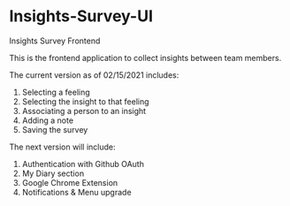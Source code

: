 # Insights-Survey-UI
Insights Survey Frontend

This is the frontend application to collect insights between team members.

The current version as of 02/15/2021 includes:
1. Selecting a feeling
2. Selecting the insight to that feeling
3. Associating a person to an insight
4. Adding a note
5. Saving the survey

The next version will include:
1. Authentication with Github OAuth
3. My Diary section
4. Google Chrome Extension
5. Notifications & Menu upgrade
